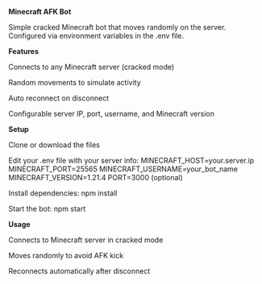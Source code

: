 **Minecraft AFK Bot**

Simple cracked Minecraft bot that moves randomly on the server.
Configured via environment variables in the .env file.

**Features**

Connects to any Minecraft server (cracked mode)

Random movements to simulate activity

Auto reconnect on disconnect

Configurable server IP, port, username, and Minecraft version

**Setup**

Clone or download the files

Edit your .env file with your server info:
MINECRAFT_HOST=your.server.ip
MINECRAFT_PORT=25565
MINECRAFT_USERNAME=your_bot_name
MINECRAFT_VERSION=1.21.4
PORT=3000 (optional)

Install dependencies:
npm install

Start the bot:
npm start

**Usage**

Connects to Minecraft server in cracked mode

Moves randomly to avoid AFK kick

Reconnects automatically after disconnect
